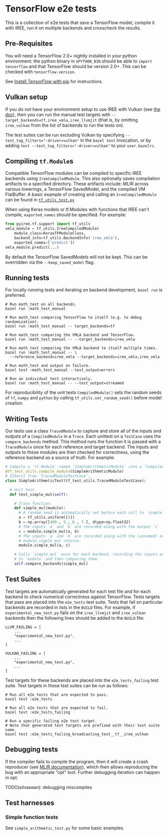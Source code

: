 # TensorFlow e2e tests

This is a collection of e2e tests that save a TensorFlow model, compile it with
IREE, run it on multiple backends and crosscheck the results.

## Pre-Requisites

You will need a TensorFlow 2.0+ nightly installed in your python environment:
the python binary in `$PYTHON_BIN` should be able to `import tensorflow` and
that TensorFlow should be version 2.0+. This can be checked with
`tensorflow.version`.

See [Install TensorFlow with pip](https://www.tensorflow.org/install/pip) for
instructions.

## Vulkan setup

If you do not have your environment setup to use IREE with Vulkan (see
[the doc](../../../docs/vulkan_and_spirv.md)), then you can run the manual test
targets with `--target_backends=tf,iree_vmla,iree_llvmjit` (that is, by omitting
`iree_vulkan` from the list of backends to run the tests on).

The test suites can be run excluding Vulkan by specifying
`--test_tag_filters="-driver=vulkan"` in the `bazel test` invocation, or by
adding `test --test_tag_filters="-driver=vulkan"` to your `user.bazelrc`.

## Compiling `tf.Module`s

Compatible TensorFlow modules can be compiled to specific IREE backends using
`IreeCompiledModule`. This also optionally saves compilation artifacts to a
specified directory. These artifacts include: MLIR across various lowerings, a
TensorFlow SavedModel, and the compiled VM FlatBuffer. A basic example of
creating and calling an `IreeCompiledModule` can be found in
[`tf_utils_test.py`](https://github.com/google/iree/blob/main/integrations/tensorflow/bindings/python/pyiree/tf/support/tf_utils_test.py)

When using Keras models or tf.Modules with functions that IREE can't compile,
`exported_names` should be specified. For example:

```python
from pyiree.tf.support import tf_utils
vmla_module = tf_utils.IreeCompiledModule(
    module_class=KerasTFModuleClass,
    backend_info=tf_utils.BackendInfo('iree_vmla'),
    exported_names=['predict'])
vmla_module.predict(...)
```

By default the TensorFlow SavedModels will not be kept. This can be overridden
via the `--keep_saved_model` flag.

## Running tests

For locally running tests and iterating on backend development, `bazel run` is
preferred.

```shell
# Run math_test on all backends.
bazel run :math_test_manual

# Run math_test comparing TensorFlow to itself (e.g. to debug randomization).
bazel run :math_test_manual -- target_backends=tf

# Run math_test comparing the VMLA backend and TensorFlow.
bazel run :math_test_manual -- --target_backends=iree_vmla

# Run math_test comparing the VMLA backend to itself multiple times.
bazel run :math_test_manual -- \
  --reference_backend=iree_vmla --target_backends=iree_vmla,iree_vmla

# Run math_test and output on failure.
bazel test :math_test_manual --test_output=errors

# Run an individual test interactively.
bazel run :math_test_manual -- --test_output=streamed
```

For reproducibility of the unit tests `CompiledModule()` sets the random seeds
of `tf`, `numpy` and `python` by calling `tf_utils.set_random_seed()` before
model creation.

## Writing Tests

Our tests use a class `TracedModule` to capture and store all of the inputs and
outputs of a `CompiledModule` in a `Trace`. Each unittest on a `TestCase` uses
the `compare_backends` method. This method runs the function it is passed with a
`TracedModule` once for each reference and target backend. The inputs and
outputs to these modules are then checked for correctness, using the reference
backend as a source of truth. For example:

```python
# Compile a `tf.Module` named `SimpleArithmeticModule` into a `CompiledModule`.
@tf_test_utils.compile_module(SimpleArithmeticModule)
# Inherit from `TracedModuleTestCase`.
class SimpleArithmeticTest(tf_test_utils.TracedModuleTestCase):

  # Unit test.
  def test_simple_mul(self):

    # Trace function.
    def simple_mul(module):
      # A random seed is automatically set before each call to `simple_mul`.
      a = tf_utils.uniform([4])
      b = np.array([400., 5., 6., 7.], dtype=np.float32)
      # The inputs `a` and `b` are recorded along with the output `c`
      c = module.simple_mul(a, b)
      # The inputs `a` and `b` are recorded along with the (unnamed) output
      # module.simple_mul returns.
      module.simple_mul(a, c)

    # Calls `simple_mul` once for each backend, recording the inputs and outputs
    # to `module` and then comparing them.
    self.compare_backends(simple_mul)
```

## Test Suites

Test targets are automatically generated for each test file and for each backend
to check numerical correctness against TensorFlow. Tests targets that pass are
placed into the `e2e_tests` test suite. Tests that fail on particular backends
are recorded in lists in the `BUILD` files. For example, if
`experimental_new_test.py` fails on the `iree_llvmjit` and `iree_vulkan`
backends then the following lines should be added to the `BUILD` file:

```build
LLVM_FAILING = [
    ...
    "experimental_new_test.py",
    ...
]

VULKAN_FAILING = [
    ...
    "experimental_new_test.py",
    ...
]
```

Test targets for these backends are placed into the `e2e_tests_failing` test
suite. Test targets in these test suites can be run as follows:

```shell
# Run all e2e tests that are expected to pass.
bazel test :e2e_tests

# Run all e2e tests that are expected to fail.
bazel test :e2e_tests_failing

# Run a specific failing e2e test target.
# Note that generated test targets are prefixed with their test suite name.
bazel test :e2e_tests_failing_broadcasting_test__tf__iree_vulkan
```

## Debugging tests

If the compiler fails to compile the program, then it will create a crash
reproducer (see [MLIR documentation](https://mlir.llvm.org/docs/WritingAPass/)),
which then allows reproducing the bug with an appropriate "opt" tool. Further
debugging iteration can happen in opt.

TODO(silvasean): debugging miscompiles

## Test harnesses

### Simple function tests

See `simple_arithmetic_test.py` for some basic examples.
